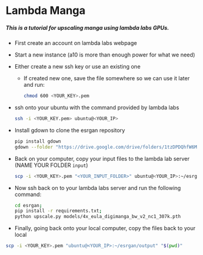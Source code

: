 # Lambda Manga
##### This is a tutorial for upscaling manga using lambda labs GPUs.

- First create an account on lambda labs webpage

- Start a new instance (a10 is more than enough power for what we need)

- Either create a new ssh key or use an existing one
	- If created new one, save the file somewhere so we can use it later and run:
		```bash
		chmod 600 <YOUR_KEY>.pem
		```
  
- ssh onto your ubuntu with the command provided by lambda labs
	```bash
	ssh -i <YOUR_KEY.pem> ubuntu@<YOUR_IP>
	```
 
- Install gdown to clone the esrgan repository
	```bash
	pip install gdown
	gdown --folder "https://drive.google.com/drive/folders/1tzDPDQhfW6MOsYs0h0kxJaE6lR77anSr?usp=sharing"
	```

- Back on your computer, copy your input files to the lambda lab server (NAME YOUR FOLDER `input`)
	```bash
	scp -i <YOUR_KEY>.pem "<YOUR_INPUT_FOLDER>" ubuntu@<YOUR_IP>:~/esrgan
	```

- Now ssh back on to your lambda labs server and run the following command:
	```bash
	cd esrgan; 
	pip install -r requirements.txt; 
	python upscale.py models/4x_eula_digimanga_bw_v2_nc1_307k.pth
	```

- Finally, going back onto your local computer, copy the files back to your local

```bash
scp -i <YOUR_KEY>.pem "ubuntu@<YOUR_IP>:~/esrgan/output" "$(pwd)"
```
